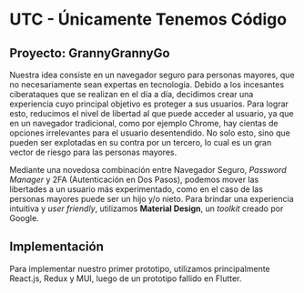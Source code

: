 # UTC - Únicamente Tenemos Código

## Proyecto: GrannyGrannyGo

[](icon.svg)

Nuestra idea consiste en un navegador seguro para personas mayores, que no necesariamente sean expertas en tecnología.
Debido a los incesantes ciberataques que se realizan en el día a día, decidimos crear una experiencia cuyo principal objetivo es proteger a sus usuarios.
Para lograr esto, reducimos el nivel de libertad al que puede acceder al usuario, ya que en un navegador tradicional, como por ejemplo Chrome, hay cientas de opciones irrelevantes para el usuario desentendido.
No solo esto, sino que pueden ser explotadas en su contra por un tercero, lo cual es un gran vector de riesgo para las personas mayores.

Mediante una novedosa combinación entre Navegador Seguro, _Password Manager_ y 2FA (Autenticación en Dos Pasos), podemos mover las libertades a un usuario más experimentado, como en el caso de las personas mayores puede ser un hijo y/o nieto.
Para brindar una experiencia intuitiva y _user friendly_, utilizamos **Material Design**, un _toolkit_ creado por Google.

## Implementación

Para implementar nuestro primer prototipo, utilizamos principalmente React.js, Redux y MUI, luego de un prototipo fallido en Flutter.
